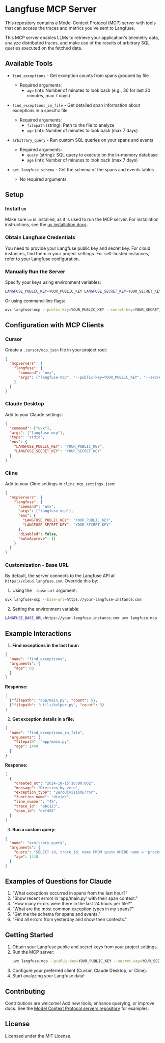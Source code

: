 # Langfuse MCP Server

This repository contains a Model Context Protocol (MCP) server with tools that can access the traces and metrics you've sent to Langfuse.

This MCP server enables LLMs to retrieve your application's telemetry data, analyze distributed traces, and make use of the results of arbitrary SQL queries executed on the fetched data.

## Available Tools

* `find_exceptions` - Get exception counts from spans grouped by file
  * Required arguments:
    * `age` (int): Number of minutes to look back (e.g., 30 for last 30 minutes, max 7 days)

* `find_exceptions_in_file` - Get detailed span information about exceptions in a specific file
  * Required arguments:
    * `filepath` (string): Path to the file to analyze
    * `age` (int): Number of minutes to look back (max 7 days)

* `arbitrary_query` - Run custom SQL queries on your spans and events
  * Required arguments:
    * `query` (string): SQL query to execute on the in-memory database
    * `age` (int): Number of minutes to look back (max 7 days)

* `get_langfuse_schema` - Get the schema of the spans and events tables
  * No required arguments

## Setup

### Install `uv`

Make sure `uv` is installed, as it is used to run the MCP server. For installation instructions, see the [uv installation docs](https://docs.astral.sh/uv/getting-started/installation/).

### Obtain Langfuse Credentials

You need to provide your Langfuse public key and secret key. For cloud instances, find them in your project settings. For self-hosted instances, refer to your Langfuse configuration.

### Manually Run the Server

Specify your keys using environment variables:

```bash
LANGFUSE_PUBLIC_KEY=YOUR_PUBLIC_KEY LANGFUSE_SECRET_KEY=YOUR_SECRET_KEY uvx langfuse-mcp
```

Or using command-line flags:

```bash
uvx langfuse-mcp --public-key=YOUR_PUBLIC_KEY --secret-key=YOUR_SECRET_KEY
```

## Configuration with MCP Clients

### Cursor

Create a `.cursor/mcp.json` file in your project root:

```json
{
  "mcpServers": {
    "langfuse": {
      "command": "uvx",
      "args": ["langfuse-mcp", "--public-key=YOUR_PUBLIC_KEY", "--secret-key=YOUR_SECRET_KEY"]
    }
  }
}
```

### Claude Desktop

Add to your Claude settings:

```json
{
  "command": ["uvx"],
  "args": ["langfuse-mcp"],
  "type": "stdio",
  "env": {
    "LANGFUSE_PUBLIC_KEY": "YOUR_PUBLIC_KEY",
    "LANGFUSE_SECRET_KEY": "YOUR_SECRET_KEY"
  }
}
```

### Cline

Add to your Cline settings in `cline_mcp_settings.json`:

```json
{
  "mcpServers": {
    "langfuse": {
      "command": "uvx",
      "args": ["langfuse-mcp"],
      "env": {
        "LANGFUSE_PUBLIC_KEY": "YOUR_PUBLIC_KEY",
        "LANGFUSE_SECRET_KEY": "YOUR_SECRET_KEY"
      },
      "disabled": false,
      "autoApprove": []
    }
  }
}
```

### Customization - Base URL

By default, the server connects to the Langfuse API at `https://cloud.langfuse.com`. Override this by:

1. Using the `--base-url` argument:
```bash
uvx langfuse-mcp --base-url=https://your-langfuse-instance.com
```

2. Setting the environment variable:
```bash
LANGFUSE_BASE_URL=https://your-langfuse-instance.com uvx langfuse-mcp
```

## Example Interactions

1. **Find exceptions in the last hour:**
```json
{
  "name": "find_exceptions",
  "arguments": {
    "age": 60
  }
}
```
**Response:**
```json
[
  {"filepath": "app/main.py", "count": 5},
  {"filepath": "utils/helper.py", "count": 3}
]
```

2. **Get exception details in a file:**
```json
{
  "name": "find_exceptions_in_file",
  "arguments": {
    "filepath": "app/main.py",
    "age": 1440
  }
}
```
**Response:**
```json
[
  {
    "created_at": "2024-10-15T10:00:00Z",
    "message": "Division by zero",
    "exception_type": "ZeroDivisionError",
    "function_name": "divide",
    "line_number": "45",
    "trace_id": "abc123",
    "span_id": "def456"
  }
]
```

3. **Run a custom query:**
```json
{
  "name": "arbitrary_query",
  "arguments": {
    "query": "SELECT id, trace_id, name FROM spans WHERE name = 'process_data' LIMIT 10",
    "age": 1440
  }
}
```

## Examples of Questions for Claude

1. "What exceptions occurred in spans from the last hour?"
2. "Show recent errors in 'app/main.py' with their span context."
3. "How many errors were there in the last 24 hours per file?"
4. "What are the most common exception types in my spans?"
5. "Get me the schema for spans and events."
6. "Find all errors from yesterday and show their contexts."

## Getting Started

1. Obtain your Langfuse public and secret keys from your project settings.
2. Run the MCP server:
   ```bash
   uvx langfuse-mcp --public-key=YOUR_PUBLIC_KEY --secret-key=YOUR_SECRET_KEY
   ```
3. Configure your preferred client (Cursor, Claude Desktop, or Cline).
4. Start analyzing your Langfuse data!

## Contributing

Contributions are welcome! Add new tools, enhance querying, or improve docs. See the [Model Context Protocol servers repository](https://github.com/modelcontextprotocol/servers) for examples.

## License

Licensed under the MIT License.
